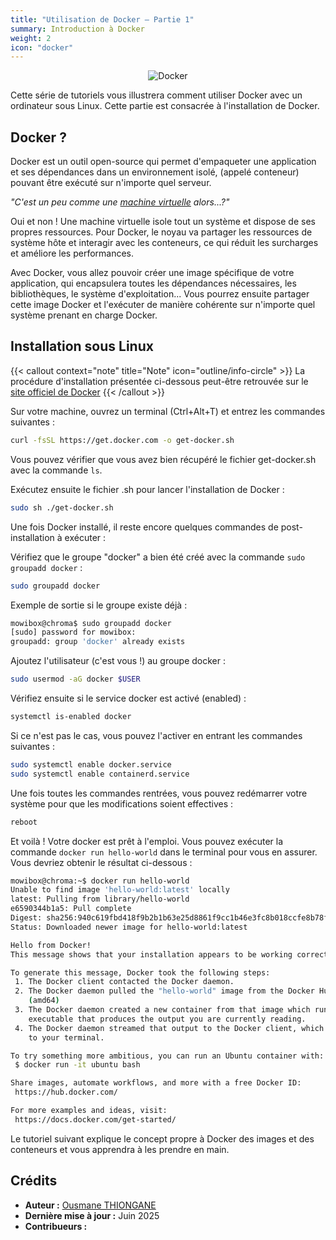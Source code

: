 ```yaml
---
title: "Utilisation de Docker – Partie 1"
summary: Introduction à Docker
weight: 2
icon: "docker"
---
```


<p align="center">
    <img src="/chroma/images/docker1.png" alt="Docker" class="w-full h-auto" />
</p>

Cette série de tutoriels vous illustrera comment utiliser Docker avec un ordinateur sous Linux. Cette partie est consacrée à l'installation de Docker.

## Docker ?

Docker est un outil open-source qui permet d'empaqueter une application et ses dépendances dans un environnement isolé, (appelé conteneur) pouvant être exécuté sur n'importe quel serveur.

_"C'est un peu comme une [machine virtuelle](https://cloud.google.com/learn/what-is-a-virtual-machine?hl=fr) alors...?"_

Oui et non ! Une machine virtuelle isole tout un système et dispose de ses propres ressources. Pour Docker, le noyau va partager les ressources de système hôte et interagir avec les conteneurs, ce qui réduit les surcharges et améliore les performances.

Avec Docker, vous allez pouvoir créer une image spécifique de votre application, qui encapsulera toutes les dépendances nécessaires, les bibliothèques, le système d'exploitation... Vous pourrez ensuite partager cette image Docker et l'exécuter de manière cohérente sur n'importe quel système prenant en charge Docker.

## Installation sous Linux

{{< callout context="note" title="Note" icon="outline/info-circle" >}}
La procédure d'installation présentée ci-dessous peut-être retrouvée sur le [site officiel de Docker](https://docs.docker.com/engine/install/ubuntu)
{{< /callout >}}

Sur votre machine, ouvrez un terminal (Ctrl+Alt+T) et entrez les commandes suivantes :

```bash {frame="none"}
curl -fsSL https://get.docker.com -o get-docker.sh
```

Vous pouvez vérifier que vous avez bien récupéré le fichier get-docker.sh avec la commande `ls`.

Exécutez ensuite le fichier .sh pour lancer l'installation de Docker :

```bash {frame="none"}
sudo sh ./get-docker.sh
```

Une fois Docker installé, il reste encore quelques commandes de post-installation à exécuter :

Vérifiez que le groupe "docker" a bien été créé avec la commande `sudo groupadd docker` :

```bash {frame="none"}
sudo groupadd docker
```

Exemple de sortie si le groupe existe déjà :

```bash {title="Terminal"}
mowibox@chroma$ sudo groupadd docker
[sudo] password for mowibox:
groupadd: group 'docker' already exists
```

Ajoutez l'utilisateur (c'est vous !) au groupe docker :

```bash {frame="none"}
sudo usermod -aG docker $USER
```

Vérifiez ensuite si le service docker est activé (enabled) :

```bash {frame="none"}
systemctl is-enabled docker
```

Si ce n'est pas le cas, vous pouvez l'activer en entrant les commandes suivantes :

```bash {frame="none"}
sudo systemctl enable docker.service
sudo systemctl enable containerd.service
```

Une fois toutes les commandes rentrées, vous pouvez redémarrer votre système pour que les modifications soient effectives :

```bash {frame="none"}
reboot
```

Et voilà ! Votre docker est prêt à l'emploi. Vous pouvez exécuter la commande `docker run hello-world` dans le terminal pour vous en assurer. Vous devriez obtenir le résultat ci-dessous :

```bash {title="Terminal"}
mowibox@chroma:~$ docker run hello-world
Unable to find image 'hello-world:latest' locally
latest: Pulling from library/hello-world
e6590344b1a5: Pull complete
Digest: sha256:940c619fbd418f9b2b1b63e25d8861f9cc1b46e3fc8b018ccfe8b78f19b8cc4f
Status: Downloaded newer image for hello-world:latest

Hello from Docker!
This message shows that your installation appears to be working correctly.

To generate this message, Docker took the following steps:
 1. The Docker client contacted the Docker daemon.
 2. The Docker daemon pulled the "hello-world" image from the Docker Hub.
    (amd64)
 3. The Docker daemon created a new container from that image which runs the
    executable that produces the output you are currently reading.
 4. The Docker daemon streamed that output to the Docker client, which sent it
    to your terminal.

To try something more ambitious, you can run an Ubuntu container with:
 $ docker run -it ubuntu bash

Share images, automate workflows, and more with a free Docker ID:
 https://hub.docker.com/

For more examples and ideas, visit:
 https://docs.docker.com/get-started/
```

Le tutoriel suivant explique le concept propre à Docker des images et des conteneurs et vous apprendra à les prendre en main.

## Crédits

* **Auteur :** [Ousmane THIONGANE](https://github.com/Mowibox)
* **Dernière mise à jour :** Juin 2025
* **Contribueurs :**
